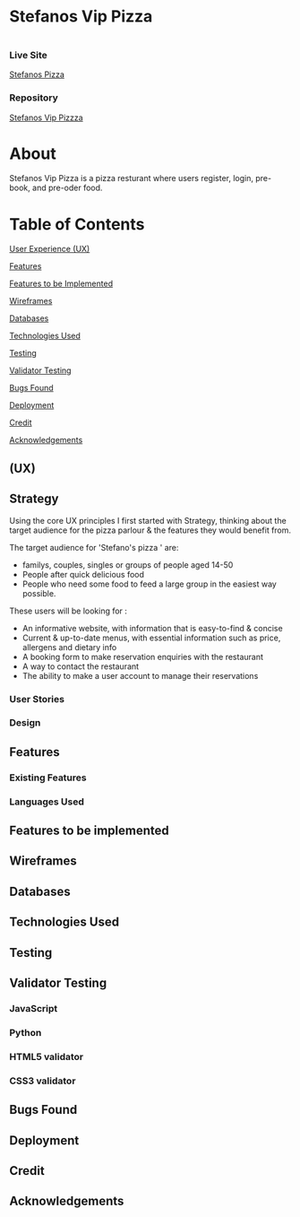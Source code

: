 <h1>Stefanos Vip Pizza</h1>

<img src="" >

### **Live Site**
[Stefanos Pizza]()

### **Repository**
[Stefanos Vip Pizzza]()

# About

Stefanos Vip Pizza is a pizza resturant where users register, login, pre-book, and pre-oder food. 

# Table of Contents

[User Experience (UX)](#ux)

[Features](#features)

[Features to be Implemented](#features-to-be-implemented)

[Wireframes](#wireframes)

[Databases](#databases)

[Technologies Used](#technologies-used)

[Testing](#testing)

[Validator Testing](#validator-testing)

[Bugs Found](#bugs-found)

[Deployment](#deployment)

[Credit](#credit)

[Acknowledgements](#acknowledgements)

 <a name="ux"></a>
## (UX)

## Strategy
Using the core UX principles I first started with Strategy, thinking about the target audience for the pizza parlour & the features they would benefit from.

The target audience for 'Stefano's pizza ' are:
- familys, couples, singles or groups of people aged 14-50
- People after quick delicious food
- People who need some food to feed a large group in the easiest way possible.

These users will be looking for :
- An informative website, with information that is easy-to-find & concise
- Current & up-to-date menus, with essential information such as price, allergens and dietary info
- A booking form to make reservation enquiries with the restaurant
- A way to contact the restaurant
- The ability to make a user account to manage their reservations

### User Stories 



### Design 

 <a name="features"></a>
## Features

### Existing Features


### Languages Used

 <a name="features-to-be-implemented"></a>
## Features to be implemented 

 <a name="wireframes"></a>
## Wireframes
 
 <a name="databases"></a>
## Databases 
 
 <a name="technologies-used"></a>
## Technologies Used 

 <a name="testing"></a>
## Testing
 <a name="validator-testing"></a>
## Validator Testing

### JavaScript

### Python

### HTML5 validator

### CSS3 validator

 <a name="bugs-found"></a>
## Bugs Found

 <a name="deployment"></a>
## Deployment

 <a name="credit"></a>
## Credit

 <a name="acknowledgements"></a>
## Acknowledgements














